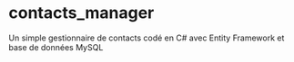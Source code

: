 # contacts_manager

Un simple gestionnaire de contacts codé en C# avec Entity Framework et base de données MySQL
